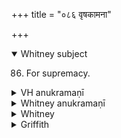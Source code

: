 +++
title = "०८६ वृषकामना"

+++
<details open><summary>Whitney subject</summary>

86. For supremacy.
</details>

<details><summary>VH anukramaṇī</summary>

वृषकामना।  
१-३ अथर्वा। एकवृषः। अनुष्टुप्।
</details>

<details><summary>Whitney anukramaṇī</summary>

[Atharvan (vṛṣakāmaḥ).—ekavṛṣadevatyam. ānuṣṭubham.]
</details>

<details><summary>Whitney</summary>

### Comment
Found also in Pāipp. xix. Employed by Kāuś. (59. 12), in a kāmya rite, by one who is vṛṣakāma (śrāiṣṭhyakāma, comm.); and the schol. (note to 140. 6) adds it to v. 3. 11 and vii. 86, 91 as used in the indramahotsava.


### Translations
Translated: Ludwig, p. 241; Griffith, i. 292.
</details>

<details><summary>Griffith</summary>

A glorification of a newly consecrated King
</details>

